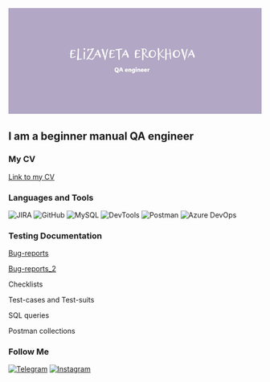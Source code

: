 ![Header](https://github.com/ellizavet/ellizavet/blob/main/assets/template2.jpg)

## I am a beginner manual QA engineer

### My CV
[Link to my CV](https://drive.google.com/file/d/18Q-7hEePNYm_HwQxFNmNOeqcE8E2XjYb/view?usp=sharing)

### Languages and Tools
![JIRA][def]
![GitHub][def2]
![MySQL][def3]
![DevTools][def4]
![Postman][def5]
![Azure DevOps][def6]

### Testing Documentation
[Bug-reports](https://drive.google.com/file/d/10iJubec1iNbxcNj6mdZQ5ISrjXGXDZv_/view?usp=sharing)

[Bug-reports_2](https://drive.google.com/drive/folders/1Ezu7re_dnyigshXclTjUAD40vu09nGRu?usp=sharing)

Checklists

Test-cases and Test-suits

SQL queries

Postman collections

### Follow Me
[![Telegram][def7]](https://t.me/e_llizavet)
[![Instagram][def8]](https://www.instagram.com/e_llizavet)

[def]: https://img.shields.io/badge/-JIRA-090909?style=for-the-badge&logo=jira&logoColor=024EC6
[def2]: https://img.shields.io/badge/-GitHub-090909?style=for-the-badge&logo=github
[def3]: https://img.shields.io/badge/-MySQL-090909?style=for-the-badge&logo=mysql&logoColor=FFDB4D
[def4]: https://img.shields.io/badge/-DevTools-090909?style=for-the-badge&logo=devtools
[def5]: https://img.shields.io/badge/-Postman-090909?style=for-the-badge&logo=Postman
[def6]: https://img.shields.io/badge/-AzureDevOps-090909?style=for-the-badge&logo=azuredevops&logoColor=0074CD
[def7]: https://img.shields.io/badge/-Telegram-090909?style=for-the-badge&logo=telegram
[def8]: https://img.shields.io/badge/-Instagram-090909?style=for-the-badge&logo=instagram
[def9]: https://
[def10]: https://t.me//e_llizavet
